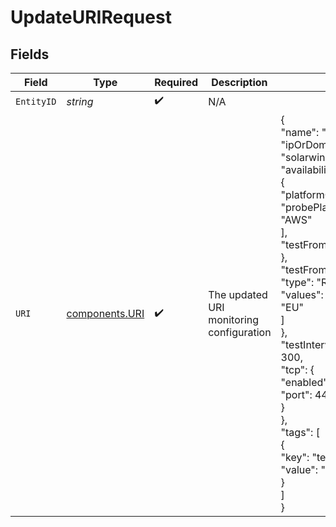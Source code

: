 # UpdateURIRequest


## Fields

| Field                                                                                                                                                                                                                                                                                                                                               | Type                                                                                                                                                                                                                                                                                                                                                | Required                                                                                                                                                                                                                                                                                                                                            | Description                                                                                                                                                                                                                                                                                                                                         | Example                                                                                                                                                                                                                                                                                                                                             |
| --------------------------------------------------------------------------------------------------------------------------------------------------------------------------------------------------------------------------------------------------------------------------------------------------------------------------------------------------- | --------------------------------------------------------------------------------------------------------------------------------------------------------------------------------------------------------------------------------------------------------------------------------------------------------------------------------------------------- | --------------------------------------------------------------------------------------------------------------------------------------------------------------------------------------------------------------------------------------------------------------------------------------------------------------------------------------------------- | --------------------------------------------------------------------------------------------------------------------------------------------------------------------------------------------------------------------------------------------------------------------------------------------------------------------------------------------------- | --------------------------------------------------------------------------------------------------------------------------------------------------------------------------------------------------------------------------------------------------------------------------------------------------------------------------------------------------- |
| `EntityID`                                                                                                                                                                                                                                                                                                                                          | *string*                                                                                                                                                                                                                                                                                                                                            | :heavy_check_mark:                                                                                                                                                                                                                                                                                                                                  | N/A                                                                                                                                                                                                                                                                                                                                                 |                                                                                                                                                                                                                                                                                                                                                     |
| `URI`                                                                                                                                                                                                                                                                                                                                               | [components.URI](../../models/components/uri.md)                                                                                                                                                                                                                                                                                                    | :heavy_check_mark:                                                                                                                                                                                                                                                                                                                                  | The updated URI monitoring configuration                                                                                                                                                                                                                                                                                                            | {<br/>"name": "example-uri",<br/>"ipOrDomain": "solarwinds.com",<br/>"availabilityCheckSettings": {<br/>"platformOptions": {<br/>"probePlatforms": [<br/>"AWS"<br/>],<br/>"testFromAll": true<br/>},<br/>"testFrom": {<br/>"type": "REGION",<br/>"values": [<br/>"EU"<br/>]<br/>},<br/>"testIntervalInSeconds": 300,<br/>"tcp": {<br/>"enabled": true,<br/>"port": 443<br/>}<br/>},<br/>"tags": [<br/>{<br/>"key": "team",<br/>"value": "backend"<br/>}<br/>]<br/>} |